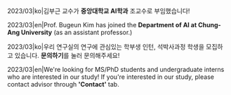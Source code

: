 2023/03|ko|김부근 교수가 **중앙대학교 AI학과** 조교수로 부임했습니다!

2023/03|en|Prof. Bugeun Kim has joined the **Department of AI at Chung-Ang University** (as an assistant professor.)

2023/03|ko|우리 연구실의 연구에 관심있는 학부생 인턴, 석박사과정 학생을 모집하고 있습니다. **문의하기**를 눌러 문의해주세요!

2023/03|en|We're looking for MS/PhD students and undergraduate interns who are interested in our study! If you're interested in our study, please contact advisor through **'Contact'** tab.
